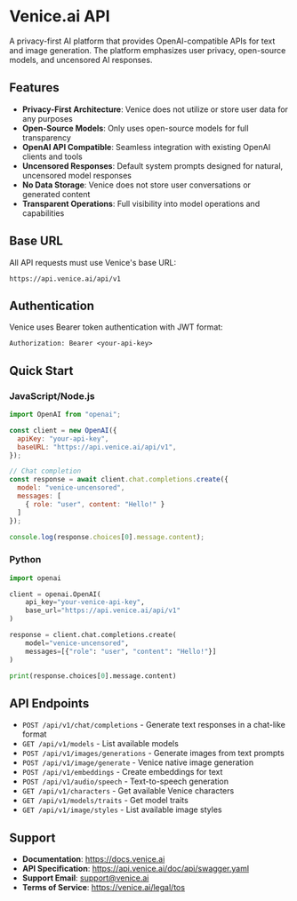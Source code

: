 # Venice.ai API

A privacy-first AI platform that provides OpenAI-compatible APIs for text and image generation. The platform emphasizes user privacy, open-source models, and uncensored AI responses.

## Features

- **Privacy-First Architecture**: Venice does not utilize or store user data for any purposes
- **Open-Source Models**: Only uses open-source models for full transparency
- **OpenAI API Compatible**: Seamless integration with existing OpenAI clients and tools
- **Uncensored Responses**: Default system prompts designed for natural, uncensored model responses
- **No Data Storage**: Venice does not store user conversations or generated content
- **Transparent Operations**: Full visibility into model operations and capabilities

## Base URL

All API requests must use Venice's base URL:
```
https://api.venice.ai/api/v1
```

## Authentication

Venice uses Bearer token authentication with JWT format:
```
Authorization: Bearer <your-api-key>
```

## Quick Start

### JavaScript/Node.js
```javascript
import OpenAI from "openai";

const client = new OpenAI({
  apiKey: "your-api-key",
  baseURL: "https://api.venice.ai/api/v1",
});

// Chat completion
const response = await client.chat.completions.create({
  model: "venice-uncensored",
  messages: [
    { role: "user", content: "Hello!" }
  ]
});

console.log(response.choices[0].message.content);
```

### Python
```python
import openai

client = openai.OpenAI(
    api_key="your-venice-api-key",
    base_url="https://api.venice.ai/api/v1"
)

response = client.chat.completions.create(
    model="venice-uncensored",
    messages=[{"role": "user", "content": "Hello!"}]
)

print(response.choices[0].message.content)
```

## API Endpoints

- `POST /api/v1/chat/completions` - Generate text responses in a chat-like format
- `GET /api/v1/models` - List available models
- `POST /api/v1/images/generations` - Generate images from text prompts
- `POST /api/v1/image/generate` - Venice native image generation
- `POST /api/v1/embeddings` - Create embeddings for text
- `POST /api/v1/audio/speech` - Text-to-speech generation
- `GET /api/v1/characters` - Get available Venice characters
- `GET /api/v1/models/traits` - Get model traits
- `GET /api/v1/image/styles` - List available image styles

## Support

- **Documentation**: https://docs.venice.ai
- **API Specification**: https://api.venice.ai/doc/api/swagger.yaml
- **Support Email**: support@venice.ai
- **Terms of Service**: https://venice.ai/legal/tos